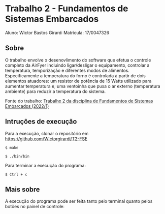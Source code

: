 # Trabalho 2 - Fundamentos de Sistemas Embarcados

Aluno: Wictor Bastos Girardi
Matrícula: 17/0047326
## Sobre

O trabalho envolve o desenovlimento do software que efetua o controle completo da AirFyer incluindo ligar/desligar o equipamento, controlar a temperatura, temporização e diferentes modos de alimentos. Especificamente a temperatura do forno é controlada à partir de dois elementos atuadores: um resistor de potência de 15 Watts utilizado para aumentar temperatura e; uma ventoinha que puxa o ar externo (temperatura ambiente) para reduzir a temperatura do sistema.

Fonte do trabalho: [Trabalho 2 da disciplina de Fundamentos de Sistemas Embarcados (2022/1)](https://gitlab.com/fse_fga/trabalhos-2022_1/trabalho-2-2022-1)

## Intruções de execução
Para a execução, clonar o repositório em https://github.com/Wictorgirardi/T2-FSE

```
$ make
```
```
$ ./bin/bin
```
Para terminar a execução do programa:

```
$ Ctrl + c
```

## Mais sobre
A execução do programa pode ser feita tanto pelo terminal quanto pelos botões no painel de controle: